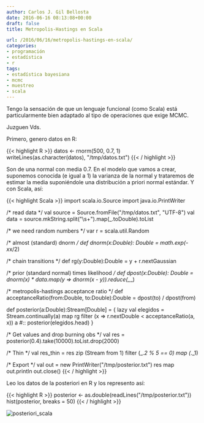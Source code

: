 ```yaml
---
author: Carlos J. Gil Bellosta
date: 2016-06-16 08:13:08+00:00
draft: false
title: Metropolis-Hastings en Scala

url: /2016/06/16/metropolis-hastings-en-scala/
categories:
- programación
- estadística
- r
tags:
- estadística bayesiana
- mcmc
- muestreo
- scala
---
```


Tengo la sensación de que un lenguaje funcional (como Scala) está particularmente bien adaptado al tipo de operaciones que exige MCMC.

Juzguen Vds.

Primero, genero datos en R:

{{< highlight R >}}
datos <- rnorm(500, 0.7, 1)
writeLines(as.character(datos), "/tmp/datos.txt")
{{< / highlight >}}

Son de una normal con media 0.7. En el modelo que vamos a crear, suponemos conocida (e igual a 1) la varianza de la normal y trataremos de estimar la media suponiéndole una distribución a priori normal estándar. Y con Scala, así:

{{< highlight Scala >}}
import scala.io.Source
import java.io.PrintWriter

/* read data */
val source = Source.fromFile("/tmp/datos.txt", "UTF-8")
val data = source.mkString.split("\\s+").map(_.toDouble).toList

/* we need random numbers */
var r = scala.util.Random

/* almost (standard) dnorm */
def dnorm(x:Double): Double = math.exp(-x*x/2)

/* chain transitions */
def rg(y:Double):Double = y + r.nextGaussian

/* prior (standard normal) times likelihood */
def dpost(x:Double): Double = dnorm(x) * data.map(y => dnorm(x - y)).reduce(_*_)

/* metropolis-hastings acceptance ratio */
def acceptanceRatio(from:Double, to:Double):Double = dpost(to) / dpost(from)

def posterior(a:Double):Stream[Double] = {
    lazy val elegidos = Stream.continually(a) map rg filter (x => r.nextDouble < acceptanceRatio(a, x))
    a #:: posterior(elegidos.head)
}

/* Get values and drop burning obs */
val res = posterior(0.4).take(10000).toList.drop(2000)

/* Thin */
val res_thin = res zip (Stream from 1) filter (_._2 % 5 == 0) map (_._1)

/* Export */
val out = new PrintWriter("/tmp/posterior.txt")
res map out.println
out.close()
{{< / highlight >}}

Leo los datos de la posteriori en R y los represento así:

{{< highlight R >}}
posterior <- as.double(readLines("/tmp/posterior.txt"))
hist(posterior, breaks = 50)
{{< / highlight >}}

![posteriori_scala](/wp-uploads/2016/06/posteriori_scala.png#center)

